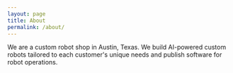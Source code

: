 ```yaml
---
layout: page
title: About
permalink: /about/
---
```


We are a custom robot shop in Austin, Texas. We build AI-powered custom robots tailored to each customer's unique needs and publish software for robot operations. 
